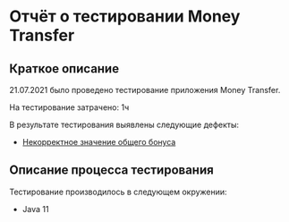 # Отчёт о тестировании Money Transfer

## Краткое описание

21.07.2021 было проведено тестирование приложения Money Transfer.

На тестирование затрачено: 1ч

В результате тестирования выявлены следующие дефекты:
* [Некорректное значение общего бонуса](https://github.com/CrazyCoderilla/Precision/issues/1)

## Описание процесса тестирования

Тестирование производилось в следующем окружении:
* Java 11
